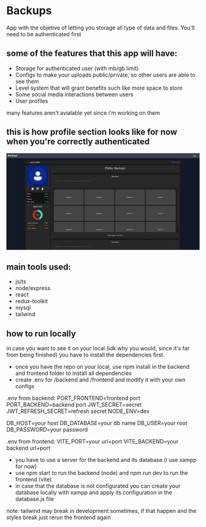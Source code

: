 # Backups
App with the objetive of letting you storage all type of data and files. You'll need to be authenticated first

## some of the features that this app will have:

* Storage for authenticated user (with mb/gb limit)
* Configs to make your uploads public/private, so other users are able to see them
* Level system that will grant benefits such like more space to store
* Some social media interactions between users
* User profiles

many features aren't avialable yet since i'm working on them

## this is how profile section looks like for now when you're correctly authenticated
![Showcase](Profile_Showcase.png)

## main tools used:

* js/ts
* node/express
* react
* redux-toolkit
* mysql
* tailwind

## how to run locally

in case you want to see it on your local (idk why you would, since it's far from being finished) you have to install the dependencies first.

* once you have the repo on your local, use npm install in the backend and frontend folder to install all dependencies
* create .env for /backend and /frontend and modify it with your own configs

.env from backend:
PORT_FRONTEND=frontend port
PORT_BACKEND=backend port
JWT_SECRET=secret
JWT_REFRESH_SECRET=refresh secret
NODE_ENV=dev

DB_HOST=your host
DB_DATABASE=your db name
DB_USER=your root
DB_PASSWORD=your password

.env from frontend:
VITE_PORT=your url+port
VITE_BACKEND=your backend url+port

* you have to use a server for the backend and its database (i use xampp for now)
* use npm start to run the backend (node) and npm run dev to run the frontend (vite)
* in case that the database is not configurated you can create your database locally with xampp and apply its configuration in the database.js file

note: tailwind may break in development sometimes, if that happen and the styles break just rerun the frontend again